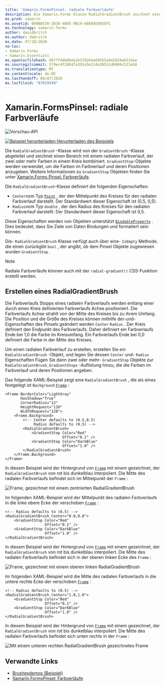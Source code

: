 ```yaml
---
title: 'Xamarin.FormsPinsel: radiale Farbverläufe'
description: Die Xamarin.Forms Klasse RadialGradientBrush zeichnet einen Bereich mit einem radialen Farbverlauf.
ms.prod: xamarin
ms.assetid: 099BA530-3B38-4005-9B19-A0EB4D4DEEFC
ms.technology: xamarin-forms
author: davidbritch
ms.author: dabritch
ms.date: 07/28/2020
no-loc:
- Xamarin.Forms
- Xamarin.Essentials
ms.openlocfilehash: 897ffd8b86eb161f0264a095b5a041828e631dae
ms.sourcegitcommit: 579ec4f2884fa391e5e214a3952cd6004c521eb8
ms.translationtype: MT
ms.contentlocale: de-DE
ms.lasthandoff: 08/07/2020
ms.locfileid: "87919549"
---
```

# <a name="no-locxamarinforms-brushes-radial-gradients"></a>Xamarin.FormsPinsel: radiale Farbverläufe

![Vorschau-API](~/media/shared/preview.png "Diese API ist derzeit als Vorabversion erhältlich.")

[![Beispiel herunterladen](~/media/shared/download.png) Herunterladen des Beispiels](https://github.com/xamarin/xamarin-forms-samples/tree/master/UserInterface/BrushDemos)

Die `RadialGradientBrush` -Klasse wird von der `GradientBrush` -Klasse abgeleitet und zeichnet einen Bereich mit einem radialen Farbverlauf, der zwei oder mehr Farben in einem Kreis kombiniert. `GradientStop`-Objekte werden verwendet, um die Farben im Farbverlauf und deren Positionen anzugeben. Weitere Informationen zu `GradientStop` Objekten finden Sie unter [ Xamarin.Forms Pinsel: Farbverläufe](gradient.md).

Die `RadialGradientBrush`-Klasse definiert die folgenden Eigenschaften:

- `Center`vom Typ [`Point`](xref:Xamarin.Forms.Point) , der den Mittelpunkt des Kreises für den radialen Farbverlauf darstellt. Der Standardwert dieser Eigenschaft ist (0,5, 0,5).
- `Radius`vom Typ `double` , der den Radius des Kreises für den radialen Farbverlauf darstellt. Der Standardwert dieser Eigenschaft ist 0,5.

Diese Eigenschaften werden von Objekten unterstützt [`BindableProperty`](xref:Xamarin.Forms.BindableProperty) . Dies bedeutet, dass Sie Ziele von Daten Bindungen und formatiert sein können.

Die- `RadialGradientBrush` Klasse verfügt auch über eine- `IsEmpty` Methode, die einen zurückgibt `bool` , der angibt, ob dem Pinsel Objekte zugewiesen wurden `GradientStop` .

> [!NOTE]
> Radiale Farbverläufe können auch mit der `radial-gradient()` CSS-Funktion erstellt werden.

## <a name="create-a-radialgradientbrush"></a>Erstellen eines RadialGradientBrush

Die Farbverlaufs Stopps eines radialen Farbverlaufs werden entlang einer durch einen Kreis definierten Farbverlaufs Achse positioniert. Die Farbverlaufs Achse strahlt von der Mitte des Kreises bis zu ihrem Umfang. Die Position und die Größe des Kreises können mithilfe der-und-Eigenschaften des Pinsels geändert werden `Center` `Radius` . Der Kreis definiert den Endpunkt des Farbverlaufs. Daher definiert ein Farbverlaufs Ende bei 1,0 die Farbe im Kreisumfang. Ein Farbverlaufs Ende bei 0,0 definiert die Farbe in der Mitte des Kreises.

Um einen radialen Farbverlauf zu erstellen, erstellen Sie ein `RadialGradientBrush` -Objekt, und legen Sie dessen `Center` und- `Radius` Eigenschaften Fügen Sie dann zwei oder mehr- `GradientStop` Objekte zur `RadialGradientBrush.GradientStops` -Auflistung hinzu, die die Farben im Farbverlauf und deren Positionen angeben.

Das folgende XAML-Beispiel zeigt eine `RadialGradientBrush` , die als eines festgelegt ist `Background` [`Frame`](xref:Xamarin.Forms.Frame) :

```xaml    
<Frame BorderColor="LightGray"
       HasShadow="True"
       CornerRadius="12"
       HeightRequest="120"
       WidthRequest="120">
    <Frame.Background>
        <!-- Center defaults to (0.5,0.5)
             Radius defaults to (0.5) -->
        <RadialGradientBrush>
            <GradientStop Color="Red"
                          Offset="0.1" />
            <GradientStop Color="DarkBlue"
                          Offset="1.0" />
        </RadialGradientBrush>
    </Frame.Background>
</Frame>
```

In diesem Beispiel wird der Hintergrund von [`Frame`](xref:Xamarin.Forms.Frame) mit einem gezeichnet, der `RadialGradientBrush` von rot bis dunkelblau interpoliert. Die Mitte des radialen Farbverlaufs befindet sich im Mittelpunkt der `Frame` :

![Frame, gezeichnet mit einem zentrierten RadialGradientBrush](radialgradient-images/center.png)

Im folgenden XAML-Beispiel wird der Mittelpunkt des radialen Farbverlaufs in die linke obere Ecke der verschoben [`Frame`](xref:Xamarin.Forms.Frame) :

```xaml
<!-- Radius defaults to (0.5) -->
<RadialGradientBrush Center="0.0,0.0">
    <GradientStop Color="Red"
                  Offset="0.1" />
    <GradientStop Color="DarkBlue"
                  Offset="1.0" />
</RadialGradientBrush>
```

In diesem Beispiel wird der Hintergrund von [`Frame`](xref:Xamarin.Forms.Frame) mit einem gezeichnet, der `RadialGradientBrush` von rot bis dunkelblau interpoliert. Die Mitte des radialen Farbverlaufs befindet sich in der oberen linken Ecke des `Frame` :

![Frame, gezeichnet mit einem oberen linken RadialGradientBrush](radialgradient-images/top-left.png)

Im folgenden XAML-Beispiel wird die Mitte des radialen Farbverlaufs in die untere rechte Ecke der verschoben [`Frame`](xref:Xamarin.Forms.Frame) :

```xaml
<!-- Radius defaults to (0.5) -->
<RadialGradientBrush Center="1.0,1.0">
    <GradientStop Color="Red"
                  Offset="0.1" />
    <GradientStop Color="DarkBlue"
                  Offset="1.0" />
</RadialGradientBrush>            
```

In diesem Beispiel wird der Hintergrund von [`Frame`](xref:Xamarin.Forms.Frame) mit einem gezeichnet, der `RadialGradientBrush` von rot bis dunkelblau interpoliert. Die Mitte des radialen Farbverlaufs befindet sich unten rechts in der `Frame` :

![Mit einem unteren rechten RadialGradientBrush gezeichnetes Frame](radialgradient-images/bottom-right.png)

## <a name="related-links"></a>Verwandte Links

- [Brushesdemos (Beispiel)](https://github.com/xamarin/xamarin-forms-samples/tree/master/UserInterface/BrushDemos)
- [Xamarin.FormsPinsel: Farbverläufe](gradient.md)
